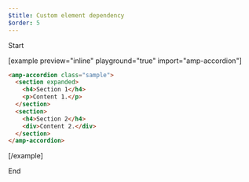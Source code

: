 ```yaml
---
$title: Custom element dependency
$order: 5
---
```


Start

[example  preview="inline" playground="true" import="amp-accordion"]

```html
<amp-accordion class="sample">
  <section expanded>
    <h4>Section 1</h4>
    <p>Content 1.</p>
  </section>
  <section>
    <h4>Section 2</h4>
    <div>Content 2.</div>
  </section>
</amp-accordion>
```

[/example]

End

